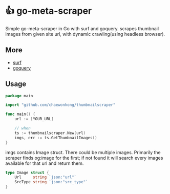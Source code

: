 # 👍 go-meta-scraper

Simple go-meta-scraper in Go with surf and goquery.
scrapes thumbnail images from given site url, with dynamic crawling(using headless browser).

## More

- [surf](https://github.com/headzoo/surf)
- [goquery](https://github.com/PuerkitoBio/goquery)

## Usage

```go
package main

import "github.com/chaewonkong/thumbnailscraper"

func main() {
	url := [YOUR_URL]

	// when
	ts := thumbnailscraper.New(url)
	imgs, err := ts.GetThumbnailImages()
}
```

imgs contains Image struct. There could be multiple images.
Primarily the scraper finds og:image for the first; if not found it will search every images available for that url and return them.

```go
type Image struct {
	Url     string `json:"url"`
	SrcType string `json:"src_type"`
}
```
